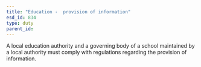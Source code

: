 ```yaml
---
title: "Education -  provision of information"
esd_id: 834
type: duty
parent_id:  
---
```


A local education authority and a governing body of a school maintained by a local authority must comply with regulations regarding the provision of information.

